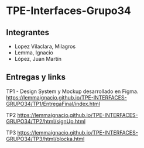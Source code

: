 # TPE-Interfaces-Grupo34

## Integrantes

- Lopez Vilaclara, Milagros
- Lemma, Ignacio
- López, Juan Martín

## Entregas y links

TP1 - Design System y Mockup desarrollado en Figma.
https://lemmaignacio.github.io/TPE-INTERFACES-GRUPO34/TP1/EntregaFinal/index.html

TP2
https://lemmaignacio.github.io/TPE-INTERFACES-GRUPO34/TP2/html/signUp.html

TP3
https://lemmaignacio.github.io/TPE-INTERFACES-GRUPO34/TP3/html/blocka.html


